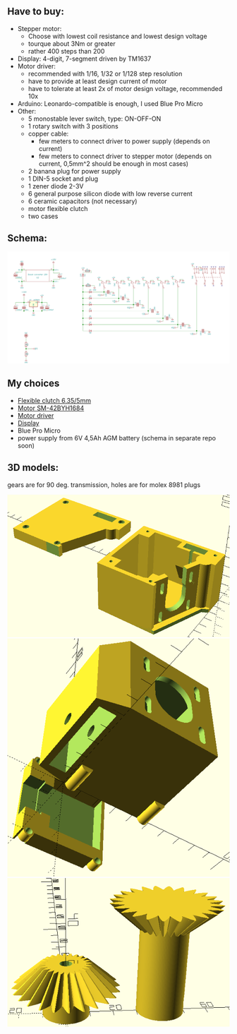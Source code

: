 
## Have to buy: ##

* Stepper motor: 
  * Choose with lowest coil resistance and lowest design voltage
  * tourque about 3Nm or greater
  * rather 400 steps than 200
* Display: 4-digit, 7-segment driven by TM1637
* Motor driver:
  * recommended with 1/16, 1/32 or 1/128 step resolution
  * have to provide at least design current of motor
  * have to tolerate at least 2x of motor design voltage, recommended 10x
* Arduino: Leonardo-compatible is enough, I used Blue Pro Micro
* Other:
  * 5 monostable lever switch, type: ON-OFF-ON
  * 1 rotary switch with 3 positions
  * copper cable:
    * few meters to connect driver to power supply (depends on current)
    * few meters to connect driver to stepper motor (depends on current, 0,5mm^2 should be enough in most cases)
  * 2 banana plug for power supply
  * 1 DIN-5 socket and plug
  * 1 zener diode 2-3V
  * 6 general purpose silicon diode with low reverse current
  * 6 ceramic capacitors (not necessary)
  * motor flexible clutch
  * two cases

## Schema: ##
![Schema](schema.png)


## My choices ##
* [Flexible clutch 6,35/5mm](https://static1.redcart.pl/templates/images/thumb/995/1500/1500/pl/0/templates/images/products/995/adc648671c8d53c314f9d0aac80086b8.jpg)
* [Motor SM-42BYH1684](https://botland.com.pl/silniki-krokowe/10892-silnik-krokowy-sm-42byh1684-400-krokowobr-28v-168a-048nm.html)
* [Motor driver](https://www.pololu.com/product/2970)
* [Display](https://botland.com.pl/wyswietlacze-segmentowe-led/5973-modul-4x-wyswietlacz-7-segmentowy-interfejs-cyfrowy.html)
* Blue Pro Micro
* power supply from 6V 4,5Ah AGM battery (schema in separate repo soon)

## 3D models: ##

gears are for 90 deg. transmission, holes are for molex 8981 plugs 

![Schema](ra.png)
![Schema](dec.png)
![Schema](gears.png)
